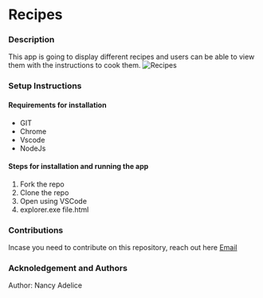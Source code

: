 # Recipes
### Description
This app is going to display different recipes and users can be able to view them with the instructions to cook them.
![Recipes]()
### Setup Instructions
#### Requirements for installation 
* GIT
* Chrome 
* Vscode 
* NodeJs
#### Steps for installation and running the app
1. Fork the repo
2. Clone the repo
3. Open using VSCode
4. explorer.exe file.html
### Contributions 
Incase you need to contribute on this repository, reach out here [Email](nancy.umutoniwase@moringaschool.com)
### Acknoledgement and Authors 
Author: Nancy Adelice
